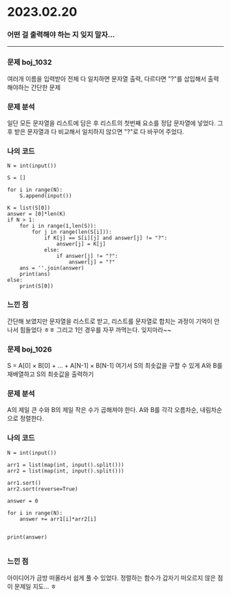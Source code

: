 # 2023.02.20

### 어떤 걸 출력해야 하는 지 잊지 말자...

---

### 문제 boj_1032

여러개 이름을 입력받아 전체 다 일치하면 문자열 출력, 다르다면 "?"를 삽입해서 출력해야하는 간단한 문제

### 문제 분석

일단 모든 문자열을 리스트에 담은 후 리스트의 첫번째 요소를 정답 문자열에 넣었다. 그 후 받은 문자열과 다 비교해서 일치하지 않으면 "?"로 다 바꾸어 주었다.

### 나의 코드

```
N = int(input())

S = []

for i in range(N):
    S.append(input())

K = list(S[0])
answer = [0]*len(K)
if N > 1:
    for i in range(1,len(S)):
        for j in range(len(S[i])):
            if K[j] == S[i][j] and answer[j] != "?":
                answer[j] = K[j]
            else:
                if answer[j] != "?":
                    answer[j] = "?"
    ans = ''.join(answer)
    print(ans)
else:
    print(S[0])

```

### 느낀 점

간단해 보였지만 문자열을 리스트로 받고, 리스트를 문자열로 합치는 과정이 기억이 안나서 힘들었다 ㅎㅎ 그리고 1인 경우를 자꾸 까먹는다. 잊지마라~~

### 문제 boj_1026

S = A[0] × B[0] + ... + A[N-1] × B[N-1]
여기서 S의 최솟값을 구할 수 있게 A와 B를 재배열하고 S의 최솟값을 출력하기

### 문제 분석

A의 제일 큰 수와 B의 제일 작은 수가 곱해져야 한다. A와 B를 각각 오름차순, 내림차순으로 정렬한다.

### 나의 코드

```
N = int(input())

arr1 = list(map(int, input().split()))
arr2 = list(map(int, input().split()))

arr1.sort()
arr2.sort(reverse=True)

answer = 0

for i in range(N):
    answer += arr1[i]*arr2[i]


print(answer)


```

### 느낀 점

아이디어가 금방 떠올라서 쉽게 풀 수 있었다. 정렬하는 함수가 갑자기 떠오르지 않은 점이 문제일 지도... ㅎ
